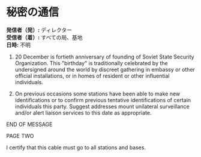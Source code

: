 # 秘密の通信

**発信者（発）:** ディレクター  
**受信者（着）:** すべての局、基地  
**日時:** 不明

1. 20 December is fortieth anniversary of founding of Soviet State Security Organization. This "birthday" is traditionally celebrated by the undersigned around the world by discreet gathering in embassy or other official installations, or in homes of resident or other influential individuals.

2. On previous occasions some stations have been able to make new identifications or to confirm previous tentative identifications of certain individuals this party. Suggest addresses mount unilateral surveillance and/or alert liaison services to this date as appropriate.

END OF MESSAGE

PAGE TWO

I certify that this cable must go to all stations and bases.